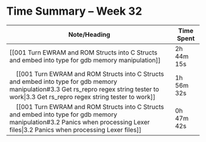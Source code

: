 # Time Summary – Week 32

| Note/Heading | Time Spent |
|--------------|------------|
| [[001 Turn EWRAM and ROM Structs into C Structs and embed into type for gdb memory manipulation]] | 2h 44m 15s |
| &nbsp;&nbsp;&nbsp;&nbsp;[[001 Turn EWRAM and ROM Structs into C Structs and embed into type for gdb memory manipulation#3.3 Get rs_repro regex string tester to work\|3.3 Get rs_repro regex string tester to work]] | 1h 56m 32s |
| &nbsp;&nbsp;&nbsp;&nbsp;[[001 Turn EWRAM and ROM Structs into C Structs and embed into type for gdb memory manipulation#3.2 Panics when processing Lexer files\|3.2 Panics when processing Lexer files]] | 0h 47m 42s |

